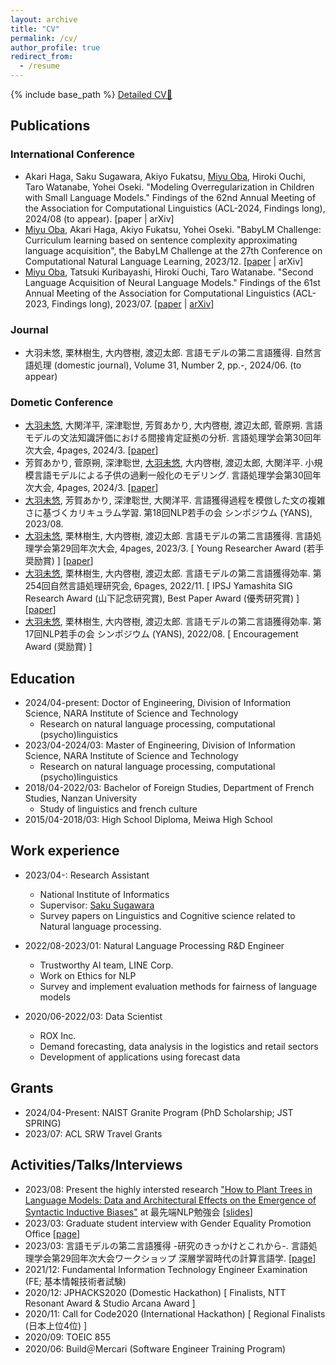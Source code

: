 ```yaml
---
layout: archive
title: "CV"
permalink: /cv/
author_profile: true
redirect_from:
  - /resume
---
```


{% include base_path %}
[Detailed CV📄](https://docs.google.com/document/d/115ZlcvwP1xPHFDiRQSWOl2K1vKwX3DEo7miXUOsTQpw/edit?usp=sharing)

## Publications
### International Conference
* Akari Haga, Saku Sugawara, Akiyo Fukatsu, <u>Miyu Oba</u>, Hiroki Ouchi, Taro Watanabe, Yohei Oseki. "Modeling Overregularization in Children with Small Language Models." Findings of the 62nd Annual Meeting of the Association for Computational Linguistics (ACL-2024, Findings long), 2024/08 (to appear). \[paper \| arXiv\]
* <u>Miyu Oba</u>, Akari Haga, Akiyo Fukatsu, Yohei Oseki. "BabyLM Challenge: Curriculum learning based on sentence complexity approximating language acquisition", the BabyLM Challenge at the 27th Conference on Computational Natural Language Learning, 2023/12. \[[paper](https://aclanthology.org/2023.conll-babylm.25/) \| arXiv\]
* <u>Miyu Oba</u>, Tatsuki Kuribayashi, Hiroki Ouchi, Taro Watanabe. "Second Language Acquisition of Neural Language Models." Findings of the 61st Annual Meeting of the Association for Computational Linguistics (ACL-2023, Findings long), 2023/07. \[[paper](https://aclanthology.org/2023.findings-acl.856/) \| [arXiv](https://arxiv.org/abs/2306.02920)\]

### Journal
* 大羽未悠, 栗林樹生, 大内啓樹, 渡辺太郎. 言語モデルの第二言語獲得. 自然言語処理 (domestic journal), Volume 31, Number 2, pp.-,  2024/06. (to appear)

### Dometic Conference
* <u>大羽未悠</u>, 大関洋平, 深津聡世, 芳賀あかり, 大内啓樹, 渡辺太郎, 菅原朔. 言語モデルの文法知識評価における間接肯定証拠の分析. 言語処理学会第30回年次大会, 4pages, 2024/3. \[[paper](https://www.anlp.jp/proceedings/annual_meeting/2024/pdf_dir/E10-5.pdf)\]
* 芳賀あかり, 菅原朔, 深津聡世, <u>大羽未悠</u>, 大内啓樹, 渡辺太郎, 大関洋平. 小規模言語モデルによる子供の過剰一般化のモデリング. 言語処理学会第30回年次大会, 4pages, 2024/3. \[[paper](https://www.anlp.jp/proceedings/annual_meeting/2024/pdf_dir/E9-1.pdf)\]
* <u>大羽未悠</u>, 芳賀あかり, 深津聡世, 大関洋平. 言語獲得過程を模倣した文の複雑さに基づくカリキュラム学習. 第18回NLP若手の会 シンポジウム (YANS), 2023/08.
* <u>大羽未悠</u>, 栗林樹生, 大内啓樹, 渡辺太郎. 言語モデルの第二言語獲得. 言語処理学会第29回年次大会, 4pages, 2023/3. \[ Young Researcher Award (若手奨励賞) \] \[[paper](https://www.anlp.jp/proceedings/annual_meeting/2023/pdf_dir/D3-1.pdf)\]
* <u>大羽未悠</u>, 栗林樹生, 大内啓樹, 渡辺太郎. 言語モデルの第二言語獲得効率. 第254回自然言語処理研究会, 6pages, 2022/11. \[ IPSJ Yamashita SIG Research Award (山下記念研究賞), Best Paper Award (優秀研究賞) \] \[[paper](http://id.nii.ac.jp/1001/00222493/)\]
* <u>大羽未悠</u>, 栗林樹生, 大内啓樹, 渡辺太郎. 言語モデルの第二言語獲得効率. 第17回NLP若手の会 シンポジウム (YANS), 2022/08. \[ Encouragement Award (奨励賞) \]

## Education
* 2024/04-present: Doctor of Engineering, Division of Information Science, NARA Institute of Science and Technology
  * Research on natural language processing, computational (psycho)linguistics
* 2023/04-2024/03: Master of Engineering, Division of Information Science, NARA Institute of Science and Technology
  * Research on natural language processing, computational (psycho)linguistics
* 2018/04-2022/03: Bachelor of Foreign Studies, Department of French Studies, Nanzan University
  * Study of linguistics and french culture
* 2015/04-2018/03: High School Diploma, Meiwa High School

## Work experience
* 2023/04-: Research Assistant
  * National Institute of Informatics
  * Supervisor: [Saku Sugawara](https://penzant.net/)
  * Survey papers on Linguistics and Cognitive science related to Natural language processing.

* 2022/08-2023/01: Natural Language Processing R&D Engineer
  * Trustworthy AI team, LINE Corp.
  * Work on Ethics for NLP
  * Survey and implement evaluation methods for fairness of language models

* 2020/06-2022/03: Data Scientist
  * ROX Inc.
  * Demand forecasting, data analysis in the logistics and retail sectors
  * Development of applications using forecast data

## Grants
* 2024/04-Present: NAIST Granite Program (PhD Scholarship; JST SPRING)
* 2023/07: ACL SRW Travel Grants
  
## Activities/Talks/Interviews
* 2023/08: Present the highly intersted research ["How to Plant Trees in Language Models: Data and Architectural Effects on the Emergence of Syntactic Inductive Biases"](https://aclanthology.org/2023.acl-long.629/) at 最先端NLP勉強会 \[[slides](https://speakerdeck.com/miyuoba/zui-xian-duan-nlpmian-qiang-hui-2023/)\]
* 2023/03: Graduate student interview with Gender Equality Promotion Office \[[page](http://www.naist.jp/gender/contents/message/student_interview/minority_01_en.html)\]
* 2023/03: 言語モデルの第二言語獲得 -研究のきっかけとこれから-. 言語処理学会第29回年次大会ワークショップ 深層学習時代の計算言語学. \[[page](http://clml.ism.ac.jp/~daichi/workshop/2023-deepcl/)\]
* 2021/12: Fundamental Information Technology Engineer Examination (FE; 基本情報技術者試験)
* 2020/12: JPHACKS2020 (Domestic Hackathon) \[ Finalists, NTT Resonant Award & Studio Arcana Award \]
* 2020/11: Call for Code2020 (International Hackathon) \[ Regional Finalists (日本上位4位) \]
* 2020/09: TOEIC 855
* 2020/06: Build＠Mercari (Software Engineer Training Program)
